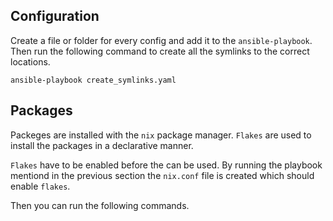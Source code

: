 

## Configuration

Create a file or folder for every config and add it to the `ansible-playbook`. Then run the following command to create all the symlinks to the correct locations.

```
ansible-playbook create_symlinks.yaml
```

## Packages

Packeges are installed with the `nix` package manager. `Flakes` are used to install the packages in a declarative manner.

`Flakes` have to be enabled before the can be used. By running the playbook mentiond in the previous section the `nix.conf` file is created which should enable `flakes`.

Then you can run the following commands.

```
```
